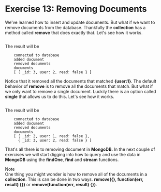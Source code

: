 Exercise 13: Removing Documents
===============================

We've learned how to insert and update documents. But what if we want to remove documents from the database. Thankfully the **collection** has a method called **remove** that does exactly that. Let's see how it works.

```js{"file":"/code/ex13/ex1.js","indent":4}
```

The result will be

```console
    connected to database
    added document
    removed documents
    documents
    [ { _id: 3, user: 2, read: false } ]
```

Notice that it removed all the documents that matched **{user:1}**. The default behavior of **remove** is to remove all the documents that match. But what if we only want to remove a single document. Luckily there is an option called **single** that allows us to do this. Let's see how it works.

```js{"file":"/code/ex13/ex2.js","indent":4}
```

The result will be

```console
    connected to database
    added document
    removed documents
    documents
    [ { _id: 2, user: 1, read: false },
      { _id: 3, user: 2, read: false } ]
```

That's all there is to removing document in **MongoDB**. In the next couple of exercises we will start digging into how to query and use the data in **MongoDB** using the **findOne**, **find** and **stream** functions.

<div class="note">
    <div class="note_title">Note</div>
    <div class="note_body">
        One thing you might wonder is how to remove all of the documents in a <strong>collection</strong>. This is can be done in two ways. <strong>remove({}, function(err, result) {})</strong> or <strong>remove(function(err, result) {})</strong>.
    </div>
</div>
